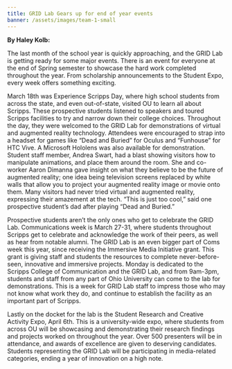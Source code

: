 ```yaml
---
title: GRID Lab Gears up for end of year events
banner: /assets/images/team-1-small
---
```


**By Haley Kolb:**

The last month of the school year is quickly approaching, and the GRID Lab is getting ready for some major events. There is an event for everyone at the end of Spring semester to showcase the hard work completed throughout the year. From scholarship announcements to the Student Expo, every week offers something exciting.

March 18th was Experience Scripps Day, where high school students from across the state, and even out-of-state, visited OU to learn all about Scripps. These prospective students listened to speakers and toured Scripps facilities to try and narrow down their college choices. Throughout the day, they were welcomed to the GRID Lab for demonstrations of virtual and augmented reality technology. Attendees were encouraged to strap into a headset for games like “Dead and Buried” for Oculus and “Funhouse” for HTC Vive. A Microsoft Hololens was also available for demonstration. Student staff member, Andrea Swart, had a blast showing visitors how to manipulate animations, and place them around the room. She and co-worker Aaron Dimanna gave insight on what they believe to be the future of augmented reality; one idea being television screens replaced by white walls that allow you to project your augmented reality image or movie onto them. Many visitors had never tried virtual and augmented reality, expressing their amazement at the tech. “This is just too cool,” said one prospective student’s dad after playing “Dead and Buried.”

Prospective students aren’t the only ones who get to celebrate the GRID Lab. Communications week is March 27-31, where students throughout Scripps get to celebrate and acknowledge the work of their peers, as well as hear from notable alumni. The GRID Lab is an even bigger part of Coms week this year, since receiving the Immersive Media Initiative grant. This grant is giving staff and students the resources to complete never-before-seen, innovative and immersive projects. Monday is dedicated to the Scripps College of Communication and the GRID Lab, and from 9am-3pm, students and staff from any part of Ohio University can come to the lab for demonstrations. This is a week for GRID Lab staff to impress those who may not know what work they do, and continue to establish the facility as an important part of Scripps.

Lastly on the docket for the lab is the Student Research and Creative Activity Expo, April 6th. This is a university-wide expo, where students from across OU will be showcasing and demonstrating their research findings and projects worked on throughout the year. Over 500 presenters will be in attendance, and awards of excellence are given to deserving candidates. Students representing the GRID Lab will be participating in media-related categories, ending a year of innovation on a high note.
